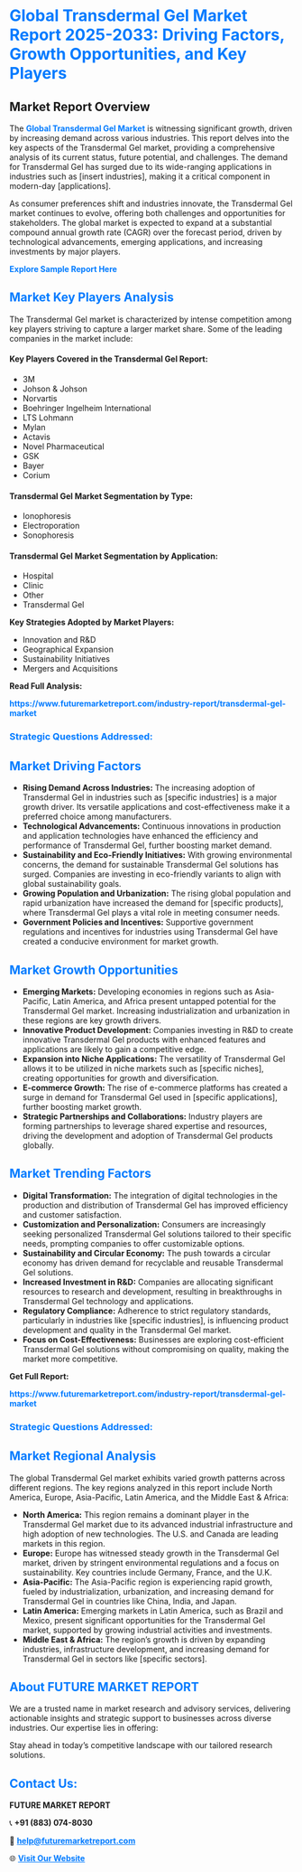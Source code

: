 <h1 style="color: #007BFF;">Global Transdermal Gel Market Report 2025-2033: Driving Factors, Growth Opportunities, and Key Players</h1>

<section id="overview">
<h2>Market Report Overview</h2>
<p>The <a href="https://www.futuremarketreport.com/industry-report/transdermal-gel-market" style="color: #007BFF; text-decoration: none;"><strong>Global Transdermal Gel Market</strong></a> is witnessing significant growth, driven by increasing demand across various industries. This report delves into the key aspects of the Transdermal Gel market, providing a comprehensive analysis of its current status, future potential, and challenges. The demand for Transdermal Gel has surged due to its wide-ranging applications in industries such as [insert industries], making it a critical component in modern-day [applications].</p>
<p>As consumer preferences shift and industries innovate, the Transdermal Gel market continues to evolve, offering both challenges and opportunities for stakeholders. The global market is expected to expand at a substantial compound annual growth rate (CAGR) over the forecast period, driven by technological advancements, emerging applications, and increasing investments by major players.</p>
</section>

<section id="overview">
<p><a href="https://www.futuremarketreport.com/request-sample/reportId=122173" style="color: #007BFF; text-decoration: none;"><strong>Explore Sample Report Here</strong></a></p>
</section>

<section id="key-players">
<h2 style="color: #007BFF;">Market Key Players Analysis</h2>
<p>The Transdermal Gel market is characterized by intense competition among key players striving to capture a larger market share. Some of the leading companies in the market include:</p>
<h4>Key Players Covered in the Transdermal Gel Report:</h4>
<ul><li>3M</li><li>Johson &amp; Johson</li><li>Norvartis</li><li>Boehringer Ingelheim International</li><li>LTS Lohmann</li><li>Mylan</li><li>Actavis</li><li>Novel Pharmaceutical</li><li>GSK</li><li>Bayer</li><li>Corium</li></ul>
<h4>Transdermal Gel Market Segmentation by Type:</h4>
<ul><li>Ionophoresis</li><li>Electroporation</li><li>Sonophoresis</li></ul>

<h4>Transdermal Gel Market Segmentation by Application:</h4>
<ul><li>Hospital</li><li>Clinic</li><li>Other</li><li>Transdermal Gel</li></ul>
<p><strong>Key Strategies Adopted by Market Players:</strong></p>
<ul>
<li>Innovation and R&D</li>
<li>Geographical Expansion</li>
<li>Sustainability Initiatives</li>
<li>Mergers and Acquisitions</li>
</ul>
</section>

<section>
<p><strong>Read Full Analysis: </strong></p><a href="https://www.futuremarketreport.com/industry-report/transdermal-gel-market" style="color: #007BFF; text-decoration: none;"><strong>https://www.futuremarketreport.com/industry-report/transdermal-gel-market</strong></a>
<h3 style="color: #007BFF;">Strategic Questions Addressed:</h3>
</section>

<section id="driving-factors">
<h2 style="color: #007BFF;">Market Driving Factors</h2>
<ul>
<li><strong>Rising Demand Across Industries:</strong> The increasing adoption of Transdermal Gel in industries such as [specific industries] is a major growth driver. Its versatile applications and cost-effectiveness make it a preferred choice among manufacturers.</li>
<li><strong>Technological Advancements:</strong> Continuous innovations in production and application technologies have enhanced the efficiency and performance of Transdermal Gel, further boosting market demand.</li>
<li><strong>Sustainability and Eco-Friendly Initiatives:</strong> With growing environmental concerns, the demand for sustainable Transdermal Gel solutions has surged. Companies are investing in eco-friendly variants to align with global sustainability goals.</li>
<li><strong>Growing Population and Urbanization:</strong> The rising global population and rapid urbanization have increased the demand for [specific products], where Transdermal Gel plays a vital role in meeting consumer needs.</li>
<li><strong>Government Policies and Incentives:</strong> Supportive government regulations and incentives for industries using Transdermal Gel have created a conducive environment for market growth.</li>
</ul>
</section>

<section id="growth-opportunities">
<h2 style="color: #007BFF;">Market Growth Opportunities</h2>
<ul>
<li><strong>Emerging Markets:</strong> Developing economies in regions such as Asia-Pacific, Latin America, and Africa present untapped potential for the Transdermal Gel market. Increasing industrialization and urbanization in these regions are key growth drivers.</li>
<li><strong>Innovative Product Development:</strong> Companies investing in R&D to create innovative Transdermal Gel products with enhanced features and applications are likely to gain a competitive edge.</li>
<li><strong>Expansion into Niche Applications:</strong> The versatility of Transdermal Gel allows it to be utilized in niche markets such as [specific niches], creating opportunities for growth and diversification.</li>
<li><strong>E-commerce Growth:</strong> The rise of e-commerce platforms has created a surge in demand for Transdermal Gel used in [specific applications], further boosting market growth.</li>
<li><strong>Strategic Partnerships and Collaborations:</strong> Industry players are forming partnerships to leverage shared expertise and resources, driving the development and adoption of Transdermal Gel products globally.</li>
</ul>
</section>

<section id="trending-factors">
<h2 style="color: #007BFF;">Market Trending Factors</h2>
<ul>
<li><strong>Digital Transformation:</strong> The integration of digital technologies in the production and distribution of Transdermal Gel has improved efficiency and customer satisfaction.</li>
<li><strong>Customization and Personalization:</strong> Consumers are increasingly seeking personalized Transdermal Gel solutions tailored to their specific needs, prompting companies to offer customizable options.</li>
<li><strong>Sustainability and Circular Economy:</strong> The push towards a circular economy has driven demand for recyclable and reusable Transdermal Gel solutions.</li>
<li><strong>Increased Investment in R&D:</strong> Companies are allocating significant resources to research and development, resulting in breakthroughs in Transdermal Gel technology and applications.</li>
<li><strong>Regulatory Compliance:</strong> Adherence to strict regulatory standards, particularly in industries like [specific industries], is influencing product development and quality in the Transdermal Gel market.</li>
<li><strong>Focus on Cost-Effectiveness:</strong> Businesses are exploring cost-efficient Transdermal Gel solutions without compromising on quality, making the market more competitive.</li>
</ul>
</section>

<section>
<p><strong>Get Full Report: </strong></p><a href="https://www.futuremarketreport.com/industry-report/transdermal-gel-market" style="color: #007BFF; text-decoration: none;"><strong>https://www.futuremarketreport.com/industry-report/transdermal-gel-market</strong></a>
<h3 style="color: #007BFF;">Strategic Questions Addressed:</h3>
</section>


<section id="regional-analysis">
<h2 style="color: #007BFF;">Market Regional Analysis</h2>
<p>The global Transdermal Gel market exhibits varied growth patterns across different regions. The key regions analyzed in this report include North America, Europe, Asia-Pacific, Latin America, and the Middle East & Africa:</p>
<ul>
<li><strong>North America:</strong> This region remains a dominant player in the Transdermal Gel market due to its advanced industrial infrastructure and high adoption of new technologies. The U.S. and Canada are leading markets in this region.</li>
<li><strong>Europe:</strong> Europe has witnessed steady growth in the Transdermal Gel market, driven by stringent environmental regulations and a focus on sustainability. Key countries include Germany, France, and the U.K.</li>
<li><strong>Asia-Pacific:</strong> The Asia-Pacific region is experiencing rapid growth, fueled by industrialization, urbanization, and increasing demand for Transdermal Gel in countries like China, India, and Japan.</li>
<li><strong>Latin America:</strong> Emerging markets in Latin America, such as Brazil and Mexico, present significant opportunities for the Transdermal Gel market, supported by growing industrial activities and investments.</li>
<li><strong>Middle East & Africa:</strong> The region’s growth is driven by expanding industries, infrastructure development, and increasing demand for Transdermal Gel in sectors like [specific sectors].</li>
</ul>
</section>

<footer>
<h2 style="color: #007BFF;">About FUTURE MARKET REPORT</h2>
<p>We are a trusted name in market research and advisory services, delivering actionable insights and strategic support to businesses across diverse industries. Our expertise lies in offering:</p>

<p>Stay ahead in today’s competitive landscape with our tailored research solutions.</p>

<h2 style="color: #007BFF;">Contact Us:</h2>
<p><strong>FUTURE MARKET REPORT</strong></p>
<p>📞 <strong>+91 (883) 074-8030</strong></p>
<p>📧 <strong><a href="mailto:help@futuremarketreport.com" style="color: #007BFF;">help@futuremarketreport.com</a></strong></p>
<p>🌐 <strong><a href="https://www.futuremarketreport.com/" style="color: #007BFF;">Visit Our Website</a></strong></p>
</footer>